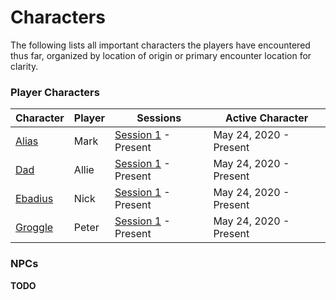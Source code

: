 # Characters

The following lists all important characters the players have
encountered thus far, organized by location of origin or primary
encounter location for clarity. 

### Player Characters
| Character | Player | Sessions | Active Character |
| --- | --- | --- | --- |
| [Alias](pcs/alias.md) | Mark | [Session 1](../sessions/arc01/session01-2020-05-24.md) - Present | May 24, 2020 - Present |
| [Dad](pcs/dad.md) | Allie | [Session 1](../sessions/arc01/session01-2020-05-24.md) - Present | May 24, 2020 - Present |
| [Ebadius](pcs/ebadius.md) | Nick | [Session 1](../sessions/arc01/session01-2020-05-24.md) - Present | May 24, 2020 - Present |
| [Groggle](pcs/groggle.md) | Peter | [Session 1](../sessions/arc01/session01-2020-05-24.md) - Present | May 24, 2020 - Present |

### NPCs
**TODO**

